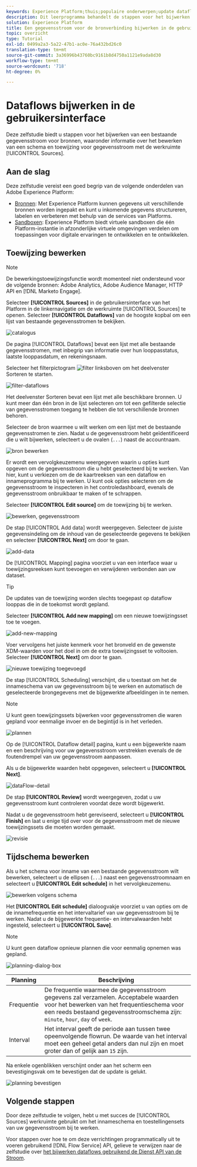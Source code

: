 ```yaml
---
keywords: Experience Platform;thuis;populaire onderwerpen;update dataflows;geef programma uit
description: Dit leerprogramma behandelt de stappen voor het bijwerken van een gegevensstroomprogramma, met inbegrip van zijn innamefrequentie en intervalsnelheid, gebruikend de Bronwerkruimte.
solution: Experience Platform
title: Een gegevensstroom voor de bronverbinding bijwerken in de gebruikersinterface
topic: overzicht
type: Tutorial
exl-id: 0499a2a3-5a22-47b1-ac0e-76a432bd26c0
translation-type: tm+mt
source-git-commit: 3a36996b43760bc9161b8d4750a1121e9ada8d30
workflow-type: tm+mt
source-wordcount: '718'
ht-degree: 0%

---
```


# Dataflows bijwerken in de gebruikersinterface

Deze zelfstudie biedt u stappen voor het bijwerken van een bestaande gegevensstroom voor bronnen, waaronder informatie over het bewerken van een schema en toewijzing voor gegevensstroom met de werkruimte [!UICONTROL Sources].

## Aan de slag

Deze zelfstudie vereist een goed begrip van de volgende onderdelen van Adobe Experience Platform:

- [Bronnen](../../home.md): Met Experience Platform kunnen gegevens uit verschillende bronnen worden ingepakt en kunt u inkomende gegevens structureren, labelen en verbeteren met behulp van de services van Platforms.
- [Sandboxen](../../../sandboxes/home.md): Experience Platform biedt virtuele sandboxen die één Platform-instantie in afzonderlijke virtuele omgevingen verdelen om toepassingen voor digitale ervaringen te ontwikkelen en te ontwikkelen.

## Toewijzing bewerken

>[!NOTE]
>
>De bewerkingstoewijzingsfunctie wordt momenteel niet ondersteund voor de volgende bronnen: Adobe Analytics, Adobe Audience Manager, HTTP API en [!DNL Marketo Engage].

Selecteer **[!UICONTROL Sources]** in de gebruikersinterface van het Platform in de linkernavigatie om de werkruimte [!UICONTROL Sources] te openen. Selecteer **[!UICONTROL Dataflows]** van de hoogste kopbal om een lijst van bestaande gegevensstromen te bekijken.

![catalogus](../../images/tutorials/update-dataflows/catalog.png)

De pagina [!UICONTROL Dataflows] bevat een lijst met alle bestaande gegevensstromen, met inbegrip van informatie over hun looppasstatus, laatste looppasdatum, en rekeningsnaam.

Selecteer het filterpictogram ![filter](../../images/tutorials/update/filter.png) linksboven om het deelvenster Sorteren te starten.

![filter-dataflows](../../images/tutorials/update-dataflows/filter-dataflows.png)

Het deelvenster Sorteren bevat een lijst met alle beschikbare bronnen. U kunt meer dan één bron in de lijst selecteren om tot een gefilterde selectie van gegevensstromen toegang te hebben die tot verschillende bronnen behoren.

Selecteer de bron waarmee u wilt werken om een lijst met de bestaande gegevensstromen te zien. Nadat u de gegevensstroom hebt geïdentificeerd die u wilt bijwerken, selecteert u de ovalen (`...`) naast de accountnaam.

![bron bewerken](../../images/tutorials/update-dataflows/edit-source.png)

Er wordt een vervolgkeuzemenu weergegeven waarin u opties kunt opgeven om de gegevensstroom die u hebt geselecteerd bij te werken. Van hier, kunt u verkiezen om de de kaartreeksen van een dataflow en innameprogramma bij te werken. U kunt ook opties selecteren om de gegevensstroom te inspecteren in het controledashboard, evenals de gegevensstroom onbruikbaar te maken of te schrappen.

Selecteer **[!UICONTROL Edit source]** om de toewijzing bij te werken.

![bewerken, gegevensstroom](../../images/tutorials/update-dataflows/edit-dataflow.png)

De stap [!UICONTROL Add data] wordt weergegeven. Selecteer de juiste gegevensindeling om de inhoud van de geselecteerde gegevens te bekijken en selecteer **[!UICONTROL Next]** om door te gaan.

![add-data](../../images/tutorials/update-dataflows/add-data.png)

De [!UICONTROL Mapping] pagina voorziet u van een interface waar u toewijzingsreeksen kunt toevoegen en verwijderen verbonden aan uw dataset.

>[!TIP]
>
>De updates van de toewijzing worden slechts toegepast op dataflow looppas die in de toekomst wordt gepland.

Selecteer **[!UICONTROL Add new mapping]** om een nieuwe toewijzingsset toe te voegen.

![add-new-mapping](../../images/tutorials/update-dataflows/add-new-mapping.png)

Voer vervolgens het juiste kenmerk voor het bronveld en de gewenste XDM-waarden voor het doel in om de extra toewijzingsset te voltooien. Selecteer **[!UICONTROL Next]** om door te gaan.

![nieuwe toewijzing toegevoegd](../../images/tutorials/update-dataflows/new-mapping-added.png)

De stap [!UICONTROL Scheduling] verschijnt, die u toestaat om het de innameschema van uw gegevensstroom bij te werken en automatisch de geselecteerde brongegevens met de bijgewerkte afbeeldingen in te nemen.

>[!NOTE]
>
>U kunt geen toewijzingssets bijwerken voor gegevensstromen die waren gepland voor eenmalige invoer en de begintijd is in het verleden.

![plannen](../../images/tutorials/update-dataflows/scheduling.png)

Op de [!UICONTROL Dataflow detail] pagina, kunt u een bijgewerkte naam en een beschrijving voor uw gegevensstroom verstrekken evenals de de foutendrempel van uw gegevensstroom aanpassen.

Als u de bijgewerkte waarden hebt opgegeven, selecteert u **[!UICONTROL Next]**.

![dataFlow-detail](../../images/tutorials/update-dataflows/dataflow-detail.png)

De stap **[!UICONTROL Review]** wordt weergegeven, zodat u uw gegevensstroom kunt controleren voordat deze wordt bijgewerkt.

Nadat u de gegevensstroom hebt gereviseerd, selecteert u **[!UICONTROL Finish]** en laat u enige tijd over voor de gegevensstroom met de nieuwe toewijzingssets die moeten worden gemaakt.

![revisie](../../images/tutorials/update-dataflows/review.png)

## Tijdschema bewerken

Als u het schema voor inname van een bestaande gegevensstroom wilt bewerken, selecteert u de ellipsen (`...`) naast een gegevensstroomnaam en selecteert u **[!UICONTROL Edit schedule]** in het vervolgkeuzemenu.

![bewerken volgens schema](../../images/tutorials/update-dataflows/edit-schedule.png)

Het **[!UICONTROL Edit schedule]** dialoogvakje voorziet u van opties om de de innamefrequentie en het intervaltarief van uw gegevensstroom bij te werken. Nadat u de bijgewerkte frequentie- en intervalwaarden hebt ingesteld, selecteert u **[!UICONTROL Save]**.

>[!NOTE]
>
>U kunt geen dataflow opnieuw plannen die voor eenmalig opnemen was gepland.

![planning-dialog-box](../../images/tutorials/update-dataflows/schedule-dialog-box.png)

| Planning | Beschrijving |
| ---------- | ----------- |
| Frequentie | De frequentie waarmee de gegevensstroom gegevens zal verzamelen. Acceptabele waarden voor het bewerken van het frequentieschema voor een reeds bestaand gegevensstroomschema zijn: `minute`, `hour`, `day` of `week`. |
| Interval | Het interval geeft de periode aan tussen twee opeenvolgende flowrun. De waarde van het interval moet een geheel getal anders dan nul zijn en moet groter dan of gelijk aan `15` zijn. |

Na enkele ogenblikken verschijnt onder aan het scherm een bevestigingsvak om te bevestigen dat de update is gelukt.

![planning bevestigen](../../images/tutorials/update-dataflows/schedule-confirm.png)

## Volgende stappen

Door deze zelfstudie te volgen, hebt u met succes de [!UICONTROL Sources] werkruimte gebruikt om het innameschema en toestellingensets van uw gegevensstroom bij te werken.

Voor stappen over hoe te om deze verrichtingen programmatically uit te voeren gebruikend [!DNL Flow Service] API, gelieve te verwijzen naar de zelfstudie over [het bijwerken dataflows gebruikend de Dienst API van de Stroom](../../tutorials/api/update-dataflows.md).
